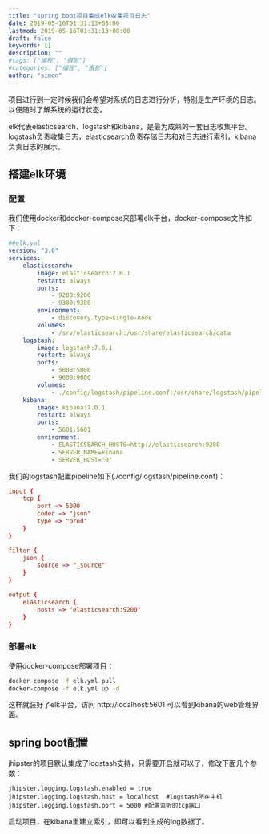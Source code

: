 ```yaml
---
title: "spring boot项目集成elk收集项目日志"
date: 2019-05-16T01:31:13+08:00
lastmod: 2019-05-16T01:31:13+08:00
draft: false
keywords: []
description: ""
#tags: ["编程", "摄影"]
#categories: ["编程", "摄影"]
author: "simon"
---
```


项目进行到一定时候我们会希望对系统的日志进行分析，特别是生产环境的日志。以便随时了解系统的运行状态。

elk代表elasticsearch、logstash和kibana，是最为成熟的一套日志收集平台。logstash负责收集日志，elasticsearch负责存储日志和对日志进行索引，kibana负责日志的展示。

<!-- more -->
## 搭建elk环境
### 配置
我们使用docker和docker-compose来部署elk平台，docker-compose文件如下：
```yaml
##elk.yml
version: "3.0"
services:
    elasticsearch:
        image: elasticsearch:7.0.1
        restart: always
        ports:
            - 9200:9200
            - 9300:9300
        environment:
            - discovery.type=single-node
        volumes:
            - /srv/elasticsearch:/usr/share/elasticsearch/data
    logstash:
        image: logstash:7.0.1
        restart: always
        ports:
            - 5000:5000
            - 9600:9600
        volumes:
            - ./config/logstash/pipeline.conf:/usr/share/logstash/pipeline/logstash.conf
    kibana:
        image: kibana:7.0.1
        restart: always
        ports:
            - 5601:5601
        environment:
            - ELASTICSEARCH_HOSTS=http://elasticsearch:9200
            - SERVER_NAME=kibana
            - SERVER_HOST="0"

```

我们的logstash配置pipeline如下(./config/logstash/pipeline.conf)：

```conf
input {
    tcp {
        port => 5000
        codec => "json"
        type => "prod"
    }
}

filter {
    json {
        source => "_source"
    }
}

output {
    elasticsearch {
        hosts => "elasticsearch:9200"
    }
}
```

### 部署elk
使用docker-compose部署项目：

```sh
docker-compose -f elk.yml pull
docker-compose -f elk.yml up -d
```

这样就装好了elk平台，访问 http://localhost:5601 可以看到kibana的web管理界面。

## spring boot配置

jhipster的项目默认集成了logstash支持，只需要开启就可以了，修改下面几个参数：

```properties
jhipster.logging.logstash.enabled = true
jhipster.logging.logstash.host = localhost  #logstash所在主机
jhipster.logging.logstash.port = 5000 #配置监听的tcp端口
```

启动项目，在kibana里建立索引，即可以看到生成的log数据了。

